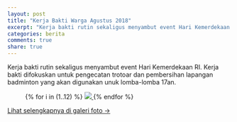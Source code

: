 ```yaml
---
layout: post
title: "Kerja Bakti Warga Agustus 2018"
excerpt: "Kerja bakti rutin sekaligus menyambut event Hari Kemerdekaan RI"
categories: berita
comments: true
share: true
---
```


Kerja bakti rutin sekaligus menyambut event Hari Kemerdekaan RI. Kerja bakti difokuskan untuk pengecatan trotoar dan pembersihan lapangan badminton yang akan digunakan unuk lomba-lomba 17an.

<figure class="third">
  {% for i in (1..12) %}
    <a class="image-popup" href="{{ site.url }}/images/2018-agustus/kerja-bakti/{{ i }}.jpg">
      <img src="{{ site.url }}/images/2018-agustus/kerja-bakti/thumb/{{ i }}.jpg">
    </a>
  {% endfor %}
</figure>

<a href="{{ site.url }}/galeri-foto/">Lihat selengkapnya di galeri foto &rarr;</a>
